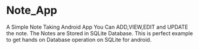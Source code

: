# Note_App
A Simple Note Taking Android App
You Can ADD,VIEW,EDIT and UPDATE the note. The Notes are Stored in SQLite Database. This is perfect example to get hands on Database operation on SQLite for android.
